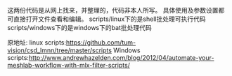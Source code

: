 这两份代码是从网上找来，并整理的，代码非本人所写。
具体使用及参数设置都可直接打开文件查看和编辑。
scripts/linux下的是shell批处理可执行代码
scripts/windows下的是windows下的bat批处理代码

原地址:
linux scripts:https://github.com/tum-vision/csd_lmnn/tree/master/scripts
Windows scripts:http://www.andrewhazelden.com/blog/2012/04/automate-your-meshlab-workflow-with-mlx-filter-scripts/
